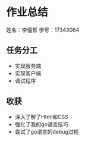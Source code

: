 # 作业总结

姓名：李僖哲
学号：17343064

## 任务分工

- 实现服务端
- 实现客户端
- 调试程序



## 收获

-  深入了解了Html和CSS
- 强化了我的go语言技巧
-  尝试了go语言的debug过程
